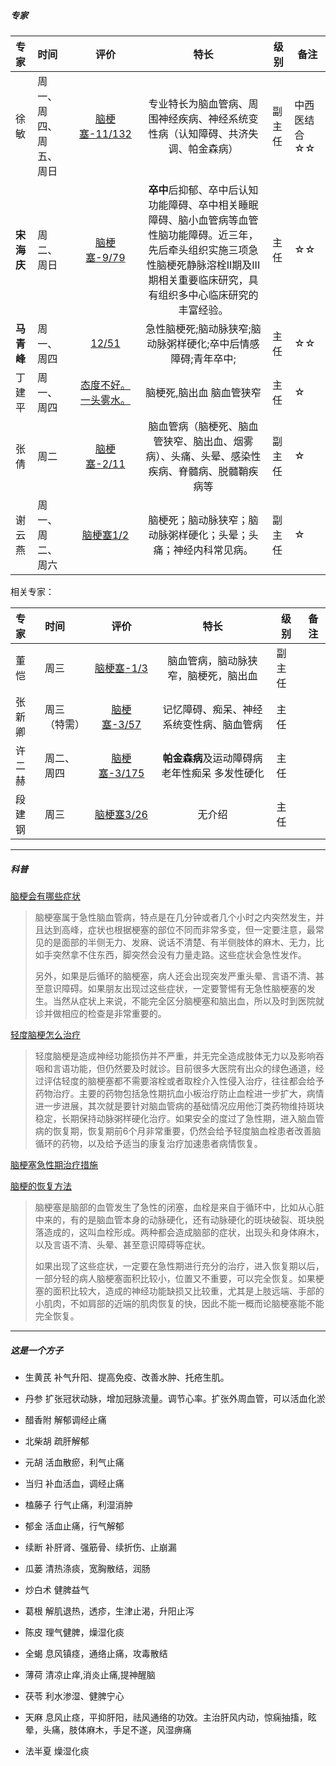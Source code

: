 ##### 专家



| 专家     | 时间               | 评价               | 特长       | 级别  | 备注  |
| :----- | :----------------- | :----------------: | :--------: | ------------------ | ------------------ |
| 徐敏   | 周一、周四、周五、周日      |[脑梗塞-11/132](https://www.haodf.com/jingyan/naogengsi-xumin-33.htm)|专业特长为脑血管病、周围神经疾病、神经系统变性病（认知障碍、共济失调、帕金森病）|副主任|中西医结合☆☆|
| **宋海庆** | 周二、周日        |[脑梗塞-9/79](https://www.haodf.com/jingyan/naogengsi-songhaiqing-2.htm)|**卒中**后抑郁、卒中后认知功能障碍、卒中相关睡眠障碍、脑小血管病等血管性脑功能障碍。近三年，先后牵头组织实施三项急性脑梗死静脉溶栓II期及III期相关重要临床研究，具有组织多中心临床研究的丰富经验。|主任|☆☆|
| **马青峰** | 周一、周四     |[12/51](https://www.haodf.com/jingyan/all-maqingfeng-2.htm)|急性脑梗死;脑动脉狭窄;脑动脉粥样硬化;卒中后情感障碍;青年卒中;|主任|☆☆|
| 丁建平 | 周一、周四      |[态度不好。一头雾水。](https://drdingjianping.haodf.com/)|脑梗死,脑出血 脑血管狭窄|主任|☆|
| 张倩 | 周二     |[脑梗塞-2/11](https://www.haodf.com/jingyan/naogengsi-zhangqian-29.htm?type=old)|脑血管病（脑梗死、脑血管狭窄、脑出血、烟雾病）、头痛、头晕、感染性疾病、脊髓病、脱髓鞘疾病等|副主任|☆|
| 谢云燕 | 周一、周二、周六       |[脑梗塞1/2](https://xieyunyan.haodf.com/)|脑梗死；脑动脉狭窄；脑动脉粥样硬化；头晕；头痛；神经内科常见病。|副主任|☆|


相关专家：


| 专家     | 时间               | 评价               | 特长       | 级别  | 备注  |
| :----- | :----------------- | :----------------: | :--------: | ------------------ | ------------------ |
| 董恺 | 周三 |[脑梗塞-1/3](https://dongkai1976.haodf.com/)|脑血管病，脑动脉狭窄，脑梗死，脑出血|副主任||
| 张新卿 | 周三（特需）     |[脑梗塞-3/57](https://www.haodf.com/jingyan/naogengsi-zhangxinqing.htm)|记忆障碍、痴呆、神经系统变性病、脑血管病|主任||
| 许二赫 | 周二、周四 |[脑梗塞-3/175](https://www.haodf.com/jingyan/naogengsi-xuerhe.htm)|**帕金森病**及运动障碍病 老年性痴呆 多发性硬化|主任||
| 段建钢 | 周三               |[脑梗塞3/26](https://www.haodf.com/jingyan/naogengsi-duanjiangang.htm)|无介绍|主任||

---



#####  科普

[脑梗会有哪些症状](https://m.youlai.cn/video/article/96EA2DnOfA.html)

> 脑梗塞属于急性脑血管病，特点是在几分钟或者几个小时之内突然发生，并且达到高峰，症状也根据梗塞的部位不同而非常多变，但一定要注意，最常见的是面部的半侧无力、发麻、说话不清楚、有半侧肢体的麻木、无力，比如手突然拿不住东西，脚突然会没有力量走路。这些症状会急性发作。
>
> 另外，如果是后循环的脑梗塞，病人还会出现突发严重头晕、言语不清、甚至意识障碍。如果朋友出现过这些症状，一定要警惕有无急性脑梗塞的发生。当然从症状上来说，不能完全区分脑梗塞和脑出血，所以及时到医院就诊并做相应的检查是非常重要的。

[轻度脑梗怎么治疗](https://m.youlai.cn/video/article/325CD6aBqP.html)

> 轻度脑梗是造成神经功能损伤并不严重，并无完全造成肢体无力以及影响吞咽和言语功能，但仍然要及时就诊。目前很多大医院有出众的绿色通道，经过评估轻度的脑梗塞都不需要溶栓或者取栓介入性侵入治疗，往往都会给予药物治疗。主要的药物包括急性期抗血小板治疗防止血栓进一步扩大，病情进一步进展，其次就是要针对脑血管病的基础情况应用他汀类药物维持斑块稳定，长期保持动脉粥样硬化治疗。如果安全的度过了急性期，进入脑血管病的恢复期，恢复期前6个月非常重要，仍然会给予轻度脑血栓患者改善脑循环的药物，以及给予适当的康复治疗加速患者病情恢复。

[脑梗塞急性期治疗措施](https://m.youlai.cn/video/article/72B6D1uxkk.html)

[脑梗的恢复方法](https://m.youlai.cn/video/article/73FDA7nOfS.html)


> 脑梗塞是脑部的血管发生了急性的闭塞，血栓是来自于循环中，比如从心脏中来的，有的是脑血管本身的动脉硬化，还有动脉硬化的斑块破裂、斑块脱落造成的，这叫血栓形成。两种都会造成脑部的症状，出现头和身体麻木，以及言语不清、头晕、甚至意识障碍等症状。
>
> 如果出现了这些症状，一定要在急性期进行充分的治疗，进入恢复期以后，一部分轻的病人脑梗塞面积比较小，位置又不重要，可以完全恢复。如果梗塞的面积比较大，造成的神经功能缺损又比较重，尤其是上肢远端、手部的小肌肉，不如肩部的近端的肌肉恢复的快，因此不能一概而论脑梗塞能不能完全恢复。



---
##### 这是一个方子

- 生黄芪  补气升阳、提高免疫、改善水肿、托疮生肌。

- 丹参 扩张冠状动脉，增加冠脉流量。调节心率。扩张外周血管，可以活血化淤

- 醋香附 解郁调经止痛
- 北柴胡 疏肝解郁
- 元胡 活血散瘀，利气止痛
- 当归 补血活血，调经止痛
- 榼藤子 行气止痛，利湿消肿
- 郁金 活血止痛，行气解郁
- 续断 补肝肾、强筋骨、续折伤、止崩漏
- 瓜蒌 清热涤痰，宽胸散结，润肠
- 炒白术 健脾益气
- 葛根 解肌退热，透疹，生津止渴，升阳止泻
- 陈皮 理气健脾，燥湿化痰
- 全蝎 息风镇痉，通络止痛，攻毒散结
- 薄荷 清凉止痒,消炎止痛,提神醒脑

- 茯苓 利水渗湿、健脾宁心
- 天麻 息风止痉，平抑肝阳，祛风通络的功效。主治肝风内动，惊痫抽搐，眩晕，头痛，肢体麻木，手足不遂，风湿痹痛

- 法半夏 燥湿化痰

